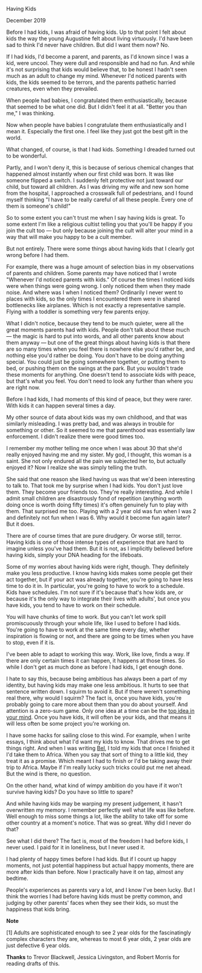 Having Kids

December 2019  
  
Before I had kids, I was afraid of having kids. Up to that point I
felt about kids the way the young Augustine felt about living
virtuously. I'd have been sad to think I'd never have children.
But did I want them now? No.  
  
If I had kids, I'd become a parent, and parents, as I'd known since
I was a kid, were uncool. They were dull and responsible and had
no fun. And while it's not surprising that kids would believe that,
to be honest I hadn't seen much as an adult to change my mind.
Whenever I'd noticed parents with kids, the kids seemed to be
terrors, and the parents pathetic harried creatures, even when they
prevailed.  
  
When people had babies, I congratulated them enthusiastically,
because that seemed to be what one did. But I didn't feel it at
all. "Better you than me," I was thinking.  
  
Now when people have babies I congratulate them enthusiastically and
I mean it. Especially the first one. I feel like they just got the best gift in the world.  
  
What changed, of course, is that I had kids. Something I dreaded
turned out to be wonderful.  
  
Partly, and I won't deny it, this is because of serious chemical
changes that happened almost instantly when our first child was
born. It was like someone flipped a switch. I suddenly felt
protective not just toward our child, but toward all children. As I was
driving my wife and new son home from the hospital, I approached a
crosswalk full of pedestrians, and I found myself thinking "I have
to be really careful of all these people. Every one of them is
someone's child!"  
  
So to some extent you can't trust me when I say having kids is
great. To some extent I'm like a religious cultist telling you
that you'll be happy if you join the cult too — but only because
joining the cult will alter your mind in a way that will make you
happy to be a cult member.  
  
But not entirely. There were some things
about having kids that I clearly got wrong before I had them.  
  
For example, there was a huge amount of selection bias in my
observations of parents and children. Some parents may have noticed
that I wrote "Whenever I'd noticed parents with kids." Of course
the times I noticed kids were when things were going wrong. I only
noticed them when they made noise. And where was I when I noticed
them? Ordinarily I never went to places with kids, so the only
times I encountered them were in shared bottlenecks like airplanes.
Which is not exactly a representative sample. Flying with a toddler
is something very few parents enjoy.  
  
What I didn't notice, because they tend to be much quieter, were
all the great moments parents had with kids. People don't talk about
these much — the magic is hard to put into words, and all other
parents know about them anyway — but one of the great things about
having kids is that there are so many times when you feel there is
nowhere else you'd rather be, and nothing else you'd rather be
doing. You don't have to be doing anything special. You could just
be going somewhere together, or putting them to bed, or pushing
them on the swings at the park. But you wouldn't trade these moments
for anything. One doesn't tend to associate kids with peace, but
that's what you feel. You don't need to look any
further than where you are right now.  
  
Before I had kids, I had moments of this kind of peace, but they
were rarer. With kids it can happen several times a day.  
  
My other source of data about kids was my own childhood, and that
was similarly misleading. I was pretty bad, and was always in trouble
for something or other. So it seemed to me that parenthood was
essentially law enforcement. I didn't realize there were good times
too.  
  
I remember my mother telling me once when I was about 30 that she'd
really enjoyed having me and my sister. My god, I thought, this
woman is a saint. She not only endured all the pain we subjected
her to, but actually enjoyed it? Now I realize she was simply telling
the truth.  
  
She said that one reason she liked having us was that we'd been
interesting to talk to. That took me by surprise when I had kids.
You don't just love them. They become your friends too. They're
really interesting. And while I admit small children are disastrously
fond of repetition (anything worth doing once is worth doing fifty
times) it's often genuinely fun to play with them. That surprised
me too. Playing with a 2 year old was fun when I was 2 and definitely
not fun when I was 6. Why would it become fun again later? But it
does.  
  
There are of course times that are pure drudgery. Or worse still,
terror. Having kids is one of those intense types of experience
that are hard to imagine unless you've had them. But it is not, as I
implicitly believed before having kids, simply your DNA heading for
the lifeboats.  
  
Some of my worries about having kids were right, though. They
definitely make you less productive. I know having kids makes some
people get their act together, but if your act was already together,
you're going to have less time to do it in. In particular, you're
going to have to work to a schedule. Kids have schedules. I'm not
sure if it's because that's how kids are, or because it's the only
way to integrate their lives with adults', but once you have kids,
you tend to have to work on their schedule.  
  
You will have chunks of time to work. But you can't let work spill
promiscuously through your whole life, like I used to before I had
kids. You're going to have to work at the same time every day,
whether inspiration is flowing or not, and there are going to be
times when you have to stop, even if it is.  
  
I've been able to adapt to working this way. Work, like love, finds
a way. If there are only certain times it can happen, it happens
at those times. So while I don't get as much done as before I had
kids, I get enough done.  
  
I hate to say this, because being ambitious has always been a part
of my identity, but having kids may make one less ambitious. It
hurts to see that sentence written down. I squirm to avoid it. But
if there weren't something real there, why would I squirm? The
fact is, once you have kids, you're probably going to care more
about them than you do about yourself. And attention is a zero-sum
game. Only one idea at a time can be the 
[top idea in your mind](top.html).
Once you have kids, it will often be your kids, and that means it
will less often be some project you're working on.  
  
I have some hacks for sailing close to this wind. For example, when
I write essays, I think about what I'd want my kids to know. That
drives me to get things right. And when I was writing 
[Bel](bel.html), I told
my kids that once I finished it I'd take them to Africa. When you
say that sort of thing to a little kid, they treat it as a promise.
Which meant I had to finish or I'd be taking away their trip to
Africa. Maybe if I'm really lucky such tricks could put me net
ahead. But the wind is there, no question.  
  
On the other hand, what kind of wimpy ambition do you have if it
won't survive having kids? Do you have so little to spare?  
  
And while having kids may be warping my present judgement, it hasn't
overwritten my memory. I remember perfectly well what life was like
before. Well enough to miss some things a lot, like the
ability to take off for some other country at a moment's notice.
That was so great. Why did I never do that?  
  
See what I did there? The fact is, most of the freedom I had before
kids, I never used. I paid for it in loneliness, but I never used
it.  
  
I had plenty of happy times before I had kids. But if I count up
happy moments, not just potential happiness but actual happy moments,
there are more after kids than before. Now I practically have it
on tap, almost any bedtime.  
  
People's experiences as parents
vary a lot, and I know I've been lucky. But I think the worries I
had before having kids must be pretty common, and judging by other
parents' faces when they see their kids, so must the happiness that
kids bring.  
  
  
  
  
  
  
  
  
  

**Note**  
  
[1] Adults are sophisticated enough to see 2 year olds for the
fascinatingly complex characters they are, whereas to most 6 year
olds, 2 year olds are just defective 6 year olds.  
  
  
  
**Thanks** to Trevor Blackwell, Jessica Livingston, and Robert Morris
for reading drafts of this.  
  
